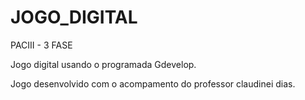 # JOGO_DIGITAL
PACIII - 3 FASE

Jogo digital usando o programada Gdevelop.

Jogo desenvolvido com o acompamento do professor claudinei dias.
